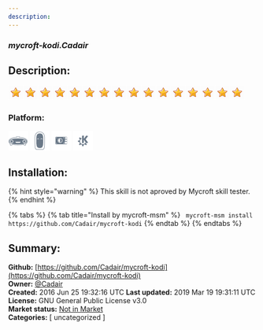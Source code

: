 ```yaml
---
description: 
---
```


### _mycroft-kodi.Cadair_  
## Description:  
  
  
![](../.gitbook/assets/star.png)![](../.gitbook/assets/star.png)![](../.gitbook/assets/star.png)![](../.gitbook/assets/star.png)![](../.gitbook/assets/star.png)![](../.gitbook/assets/star.png)![](../.gitbook/assets/star.png)![](../.gitbook/assets/star.png)![](../.gitbook/assets/star.png)![](../.gitbook/assets/star.png)![](../.gitbook/assets/star.png)![](../.gitbook/assets/star.png)![](../.gitbook/assets/star.png)![](../.gitbook/assets/star.png)![](../.gitbook/assets/star.png)![](../.gitbook/assets/star.png)  
  
### Platform:  
 ![Mark I](../.gitbook/assets/mark-1-icon.png)  ![Mark II](../.gitbook/assets/mark-2-icon.png)  ![Picroft](../.gitbook/assets/picroft-icon.png)  ![plasmoid](../.gitbook/assets/kde.png)   
## Installation:  
{% hint style="warning" %}
This skill is not aproved by Mycroft skill tester.
{% endhint %}
    
{% tabs %}
{% tab title="Install by mycroft-msm" %}
``` mycroft-msm install https://github.com/Cadair/mycroft-kodi```
{% endtab %}
  {% endtabs %}
    
## Summary:  
**Github:** [https://github.com/Cadair/mycroft-kodi](https://github.com/Cadair/mycroft-kodi)  
**Owner:** [@Cadair](https://github.com/Cadair)  
**Created:** 2016 Jun 25 19:32:16 UTC  **Last updated:** 2019 Mar 19 19:31:11 UTC  
**License:** GNU General Public License v3.0  
**Market status:** [Not in Market](https://market.mycroft.ai/skill/)  
**Categories:** [ uncategorized ]   
